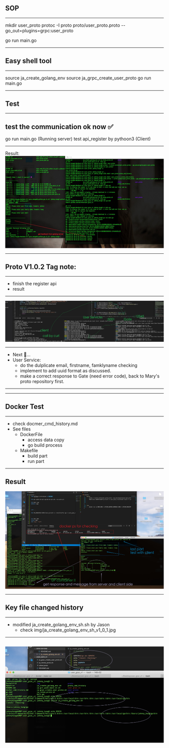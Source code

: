 
## SOP

---

mkdir user_proto
protoc -I proto proto/user_proto.proto --go_out=plugins=grpc:user_proto

go run main.go 


---

## Easy shell tool
---
source ja_create_golang_env
source ja_grpc_create_user_proto
go run main.go

---

## Test
---
test the communication ok now ✅
---
go run main.go (Running server)
test api_register by pythoon3 (Client)

---
Result:
![Result](img/test_01_communication_run_server_ok.jpg)

--- 


## Proto V1.0.2 Tag note:
--- 

 - finish the register api
 - result

 ---

![result](img/register_test_ok.jpg)

---
- Next 🦜...
- User Service:
    - do the dulplicate email, firstname, famklyname checking
    - implement to add uuid format as discussed.
    - make a correct response to Gate (need error code), back to Mary's proto repository first.
    


 ---








---


## Docker Test
---
- check docmer_cmd_history.md
- See files 
    - DockerFile 
        - access data copy 
        - go build process
    - Makefile 
        - build part
        - run part

---

Result
---

![Docker Test](img/docker.jpg)



---

## Key file changed history
----
- modified ja_create_golang_env_sh.sh by Jason
    - check img/ja_create_golang_env_sh_v1_0_1.jpg
---
![test](img/ja_create_golang_env_sh_v1_0_1.jpg)
---